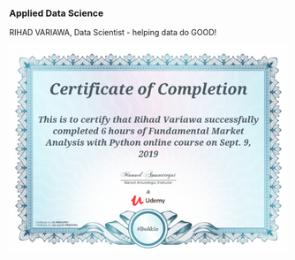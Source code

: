 ### Applied Data Science
RIHAD VARIAWA, Data Scientist - helping data do GOOD!

<p align="center">
  <img src="./ig/Fundamental_Market_Analysis.png"/>
</p>

